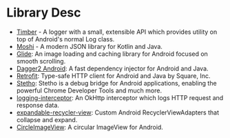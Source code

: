 # Library Desc


* [Timber](https://github.com/JakeWharton/timber) - A logger with a small, extensible API which provides utility on top of Android's normal Log class. 
* [Moshi](https://github.com/square/moshi) - A modern JSON library for Kotlin and Java. 
* [Glide](https://github.com/bumptech/glide): An image loading and caching library for Android focused on smooth scrolling.
* [Dagger2 Android](https://github.com/google/dagger): A fast dependency injector for Android and Java.
* [Retrofit](https://github.com/square/retrofit): Type-safe HTTP client for Android and Java by Square, Inc. 
* [Stetho](https://github.com/facebook/stetho): Stetho is a debug bridge for Android applications, enabling the powerful Chrome Developer Tools and much more.
* [logging-interceptor](https://github.com/square/okhttp/tree/master/okhttp-logging-interceptor): An OkHttp interceptor which logs HTTP request and response data.
* [expandable-recycler-view](https://github.com/thoughtbot/expandable-recycler-view): Custom Android RecyclerViewAdapters that collapse and expand.
* [CircleImageView](https://github.com/hdodenhof/CircleImageView): A circular ImageView for Android.
